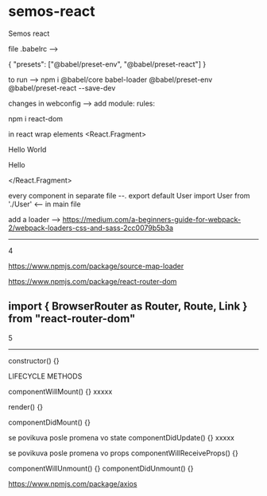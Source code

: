 # semos-react
 Semos react


file .babelrc --> 


{
    "presets": ["@babel/preset-env", "@babel/preset-react"]
}
 
to run --> npm i @babel/core babel-loader @babel/preset-env @babel/preset-react --save-dev

changes in webconfig --> add module: rules:

npm i react-dom

in react wrap elements <React.Fragment>
            <div>Hello World</div>
            <p>Hello</p>
        </React.Fragment>

every component in separate file --. export default User
import User from './User' <-- in main file

add a loader -->
https://medium.com/a-beginners-guide-for-webpack-2/webpack-loaders-css-and-sass-2cc0079b5b3a


--------------------------------------------------------------------------------
4

https://www.npmjs.com/package/source-map-loader

https://www.npmjs.com/package/react-router-dom

import { BrowserRouter as Router, Route, Link } from "react-router-dom"
--------------------------------------------------------------------------------

5

-------------------------------------

constructor() {}


LIFECYCLE METHODS

componentWillMount() {} xxxxx

render() {}

componentDidMount() {}  



se povikuva posle promena vo state
componentDidUpdate() {}   xxxxx 

se povikuva posle promena vo props 
componentWillReceiveProps() {} 

componentWillUnmount() {} 
componentDidUnmount() {} 



https://www.npmjs.com/package/axios